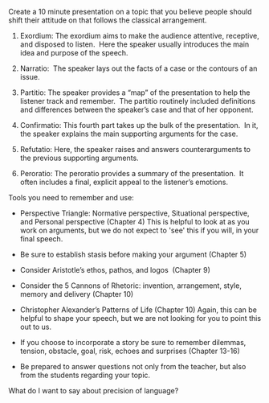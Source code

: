 Create a 10 minute presentation on a topic that you believe people should shift their attitude on that follows the classical arrangement.

1. Exordium: The exordium aims to make the audience attentive, receptive, and disposed to listen.  Here the speaker usually introduces the main idea and purpose of the speech.
    
2. Narratio:  The speaker lays out the facts of a case or the contours of an issue.  
    
3. Partitio: The speaker provides a “map” of the presentation to help the listener track and remember.  The partitio routinely included definitions and differences between the speaker’s case and that of her opponent.  
    
4. Confirmatio: This fourth part takes up the bulk of the presentation.  In it, the speaker explains the main supporting arguments for the case.  
    
5. Refutatio: Here, the speaker raises and answers counterarguments to the previous supporting arguments.
    
6. Peroratio: The peroratio provides a summary of the presentation.  It often includes a final, explicit appeal to the listener’s emotions.  
    

Tools you need to remember and use:

- Perspective Triangle: Normative perspective, Situational perspective, and Personal perspective (Chapter 4) This is helpful to look at as you work on arguments, but we do not expect to 'see' this if you will, in your final speech.
    
- Be sure to establish stasis before making your argument (Chapter 5)
    
- Consider Aristotle’s ethos, pathos, and logos  (Chapter 9)
    
- Consider the 5 Cannons of Rhetoric: invention, arrangement, style, memory and delivery (Chapter 10)
    
- Christopher Alexander’s Patterns of Life (Chapter 10) Again, this can be helpful to shape your speech, but we are not looking for you to point this out to us.
    
- If you choose to incorporate a story be sure to remember dilemmas, tension, obstacle, goal, risk, echoes and surprises (Chapter 13-16)
    
- Be prepared to answer questions not only from the teacher, but also from the students regarding your topic.

What do I want to say about precision of language?

